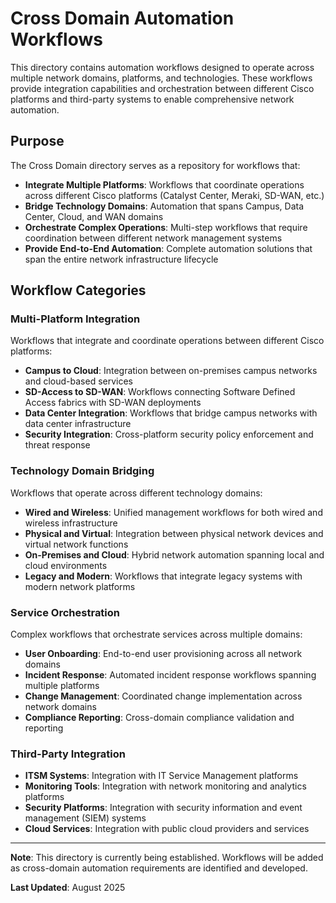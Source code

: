 # Cross Domain Automation Workflows

This directory contains automation workflows designed to operate across multiple network domains, platforms, and technologies. These workflows provide integration capabilities and orchestration between different Cisco platforms and third-party systems to enable comprehensive network automation.

## Purpose

The Cross Domain directory serves as a repository for workflows that:

- **Integrate Multiple Platforms**: Workflows that coordinate operations across different Cisco platforms (Catalyst Center, Meraki, SD-WAN, etc.)
- **Bridge Technology Domains**: Automation that spans Campus, Data Center, Cloud, and WAN domains
- **Orchestrate Complex Operations**: Multi-step workflows that require coordination between different network management systems
- **Provide End-to-End Automation**: Complete automation solutions that span the entire network infrastructure lifecycle

## Workflow Categories

### Multi-Platform Integration

Workflows that integrate and coordinate operations between different Cisco platforms:

- **Campus to Cloud**: Integration between on-premises campus networks and cloud-based services
- **SD-Access to SD-WAN**: Workflows connecting Software Defined Access fabrics with SD-WAN deployments
- **Data Center Integration**: Workflows that bridge campus networks with data center infrastructure
- **Security Integration**: Cross-platform security policy enforcement and threat response

### Technology Domain Bridging

Workflows that operate across different technology domains:

- **Wired and Wireless**: Unified management workflows for both wired and wireless infrastructure
- **Physical and Virtual**: Integration between physical network devices and virtual network functions
- **On-Premises and Cloud**: Hybrid network automation spanning local and cloud environments
- **Legacy and Modern**: Workflows that integrate legacy systems with modern network platforms

### Service Orchestration

Complex workflows that orchestrate services across multiple domains:

- **User Onboarding**: End-to-end user provisioning across all network domains
- **Incident Response**: Automated incident response workflows spanning multiple platforms
- **Change Management**: Coordinated change implementation across network domains
- **Compliance Reporting**: Cross-domain compliance validation and reporting

### Third-Party Integration

- **ITSM Systems**: Integration with IT Service Management platforms
- **Monitoring Tools**: Integration with network monitoring and analytics platforms
- **Security Platforms**: Integration with security information and event management (SIEM) systems
- **Cloud Services**: Integration with public cloud providers and services

---

**Note**: This directory is currently being established. Workflows will be added as cross-domain automation requirements are identified and developed.

**Last Updated**: August 2025
